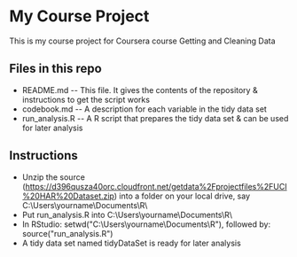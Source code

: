 # My Course Project

This is my course project for Coursera course Getting and Cleaning Data

## Files in this repo
- README.md -- This file. It gives the contents of the repository & instructions to get the script works
- codebook.md -- A description for each variable in the tidy data set
- run_analysis.R -- A R script that prepares the tidy data set & can be used for later analysis

## Instructions
- Unzip the source (https://d396qusza40orc.cloudfront.net/getdata%2Fprojectfiles%2FUCI%20HAR%20Dataset.zip) into a folder on your local drive, say C:\Users\yourname\Documents\R\
- Put run_analysis.R into C:\Users\yourname\Documents\R\
- In RStudio: setwd("C:\Users\yourname\Documents\R\"), followed by: source("run_analysis.R")
- A tidy data set named tidyDataSet is ready for later analysis
